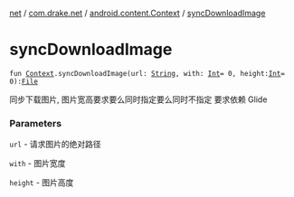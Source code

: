 [net](../../index.md) / [com.drake.net](../index.md) / [android.content.Context](index.md) / [syncDownloadImage](./sync-download-image.md)

# syncDownloadImage

`fun `[`Context`](https://developer.android.com/reference/android/content/Context.html)`.syncDownloadImage(url: `[`String`](https://kotlinlang.org/api/latest/jvm/stdlib/kotlin/-string/index.html)`, with: `[`Int`](https://kotlinlang.org/api/latest/jvm/stdlib/kotlin/-int/index.html)` = 0, height: `[`Int`](https://kotlinlang.org/api/latest/jvm/stdlib/kotlin/-int/index.html)` = 0): `[`File`](https://docs.oracle.com/javase/6/docs/api/java/io/File.html)

同步下载图片, 图片宽高要求要么同时指定要么同时不指定
要求依赖 Glide

### Parameters

`url` - 请求图片的绝对路径

`with` - 图片宽度

`height` - 图片高度